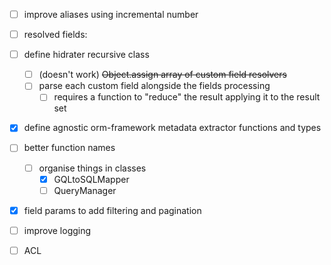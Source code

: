 - [ ] improve aliases using incremental number
- [ ] resolved fields:

- [ ] define hidrater recursive class

  - [ ] (doesn't work) ~~Object.assign array of custom field resolvers~~
  - [ ] parse each custom field alongside the fields processing
    - [ ] requires a function to "reduce" the result applying it to the result set

- [x] define agnostic orm-framework metadata extractor functions and types
- [ ] better function names
  - [ ] organise things in classes
    - [x] GQLtoSQLMapper
    - [ ] QueryManager
- [x] field params to add filtering and pagination
- [ ] improve logging
- [ ] ACL
